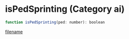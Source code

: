 # isPedSprinting (Category ai)

```js
function isPedSprinting(ped: number): boolean
```

[filename](isPedSprinting_m.md ':include')